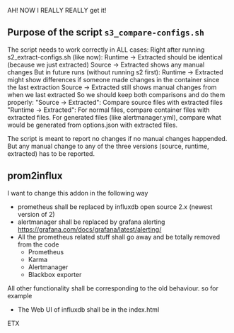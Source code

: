AH! NOW I REALLY REALLY get it!

## Purpose of the script `s3_compare-configs.sh`

The script needs to work correctly in ALL cases:
Right after running s2_extract-configs.sh (like now):
Runtime → Extracted should be identical (because we just extracted)
Source → Extracted shows any manual changes
But in future runs (without running s2 first):
Runtime → Extracted might show differences if someone made changes in the container since the last extraction
Source → Extracted still shows manual changes from when we last extracted
So we should keep both comparisons and do them properly:
"Source → Extracted": Compare source files with extracted files
"Runtime → Extracted": For normal files, compare container files with extracted files. For generated files (like alertmanager.yml), compare what would be generated from options.json with extracted files.

The script is meant to report no changes if no manual changes happended. But any manual change to any of the three versions (source, runtime, extracted) has to be reported.

## prom2influx

I want to change this addon in the following way

- prometheus shall be replaced by influxdb open source 2.x (newest version of 2)
- alertmanager shall be replaced by grafana alerting <https://grafana.com/docs/grafana/latest/alerting/>
- All the prometheus related stuff shall go away and be totally removed from the code
  - Prometheus
  - Karma
  - Alertmanager
  - Blackbox exporter

All other functionality shall be corresponding to the old behaviour. so for example

- The Web UI of influxdb shall be in the index.html


ETX
